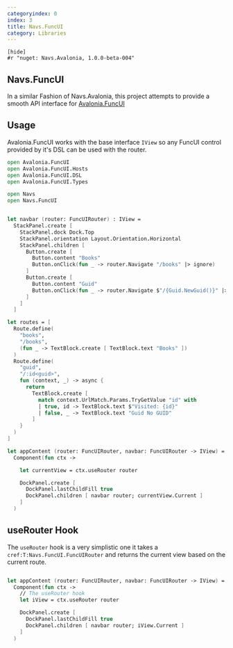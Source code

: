 ```yaml
---
categoryindex: 0
index: 3
title: Navs.FuncUI
category: Libraries
---
```


    [hide]
    #r "nuget: Navs.Avalonia, 1.0.0-beta-004"

## Navs.FuncUI

In a similar Fashion of Navs.Avalonia, this project attempts to provide a smooth API interface for [Avalonia.FuncUI](https://github.com/fsprojects/Avalonia.FuncUI/)

## Usage

Avalonia.FuncUI works with the base interface `IView` so any FuncUI control provided by it's DSL can be used with the router.

```fsharp
open Avalonia.FuncUI
open Avalonia.FuncUI.Hosts
open Avalonia.FuncUI.DSL
open Avalonia.FuncUI.Types

open Navs
open Navs.FuncUI


let navbar (router: FuncUIRouter) : IView =
  StackPanel.create [
    StackPanel.dock Dock.Top
    StackPanel.orientation Layout.Orientation.Horizontal
    StackPanel.children [
      Button.create [
        Button.content "Books"
        Button.onClick(fun _ -> router.Navigate "/books" |> ignore)
      ]
      Button.create [
        Button.content "Guid"
        Button.onClick(fun _ -> router.Navigate $"/{Guid.NewGuid()}" |> ignore)
      ]
    ]
  ]

let routes = [
  Route.define(
    "books",
    "/books",
    (fun _ -> TextBlock.create [ TextBlock.text "Books" ])
  )
  Route.define(
    "guid",
    "/:id<guid>",
    fun (context, _) -> async {
      return
        TextBlock.create [
          match context.UrlMatch.Params.TryGetValue "id" with
          | true, id -> TextBlock.text $"Visited: {id}"
          | false, _ -> TextBlock.text "Guid No GUID"
        ]
    }
  )
]

let appContent (router: FuncUIRouter, navbar: FuncUIRouter -> IView) =
  Component(fun ctx ->

    let currentView = ctx.useRouter router

    DockPanel.create [
      DockPanel.lastChildFill true
      DockPanel.children [ navbar router; currentView.Current ]
    ]
  )
```

## useRouter Hook

The `useRouter` hook is a very simplistic one it takes a `cref:T:Navs.FuncUI.FuncUIRouter` and returns the current view based on the current route.

```fsharp

let appContent (router: FuncUIRouter, navbar: FuncUIRouter -> IView) =
  Component(fun ctx ->
    // The useRouter hook
    let iView = ctx.useRouter router

    DockPanel.create [
      DockPanel.lastChildFill true
      DockPanel.children [ navbar router; iView.Current ]
    ]
  )
```
